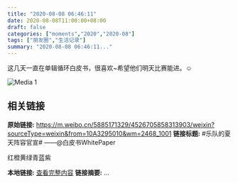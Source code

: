 ```yaml
---
title: "2020-08-08 06:46:11"
date: 2020-08-08T11:00:00+08:00
draft: false
categories: ["moments","2020","2020-08"]
tags: ["朋友圈","生活记录"]
summary: "2020-08-08 06:46:11..."
---
```


这几天一直在单辑循环白皮书，很喜欢~希望他们明天比赛能进。☺️

![Media 1](/Moments/photos/2020-08-08/202008080646110.jpg)

## 相关链接

**原始链接:** https://m.weibo.cn/5885171329/4526705858313903/weixin?sourceType=weixin&from=10A3295010&wm=2468_1001
**链接标题:** #乐队的夏天阵容官宣# ——@白皮书WhitePaper 

红橙黄绿青蓝紫

**本地链接:** [查看完整内容](/link_content/2020/08/2020-08-08-1/link_content/)
**链接摘要:** ...

